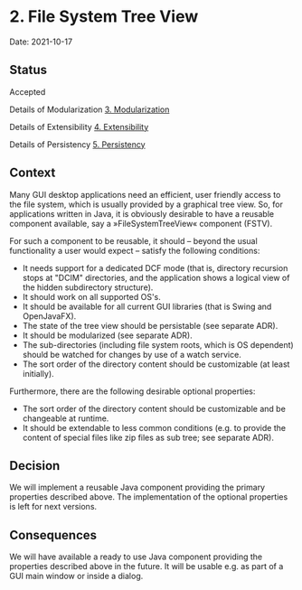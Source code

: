 # 2. File System Tree View

Date: 2021-10-17

## Status

Accepted

Details of Modularization [3. Modularization](0003-modularization.md)

Details of Extensibility [4. Extensibility](0004-extensibility.md)

Details of Persistency [5. Persistency](0005-persistency.md)

## Context

Many GUI desktop applications need an efficient, user friendly access to the file system, which is usually provided by a graphical tree view. So, for applications written in Java, it is obviously desirable to have a reusable component available, say a »FileSystemTreeView« component (FSTV).

For such a component to be reusable, it should – beyond the usual functionality a user would expect – satisfy the following conditions:

* It needs support for a dedicated DCF mode (that is, directory recursion stops at "DCIM" directories, and the application shows a logical view of the hidden subdirectory structure).
* It should work on all supported OS's.
* It should be available for all current GUI libraries (that is Swing and OpenJavaFX).
* The state of the tree view should be persistable (see separate ADR).
* It should be modularized (see separate ADR).
* The sub-directories (including file system roots, which is OS dependent) should be watched for changes by use of a watch service.
* The sort order of the directory content should be customizable (at least initially).

Furthermore, there are the following desirable optional properties:

* The sort order of the directory content should be customizable and be changeable at runtime.
* It should be extendable to less common conditions (e.g. to provide the content of special files like zip files as sub tree; see separate ADR).

## Decision

We will implement a reusable Java component providing the primary properties described above. The implementation of the optional properties is left for next versions.

## Consequences

We will have available a ready to use Java component providing the properties described above in the future. It will be usable e.g. as part of a GUI main window or inside a dialog.
